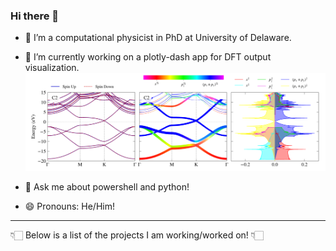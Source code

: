 ### Hi there 👋

- 🔭 I’m a computational physicist in PhD at University of Delaware. 
- 🌱 I’m currently working on a plotly-dash app for DFT output visualization. 
![picture](pivotpy.png)

- 💬 Ask me about powershell and python! 
- 😄 Pronouns: He/Him! 

----
👇🏻 Below is a list of the projects I am working/worked on! 👇🏻 
